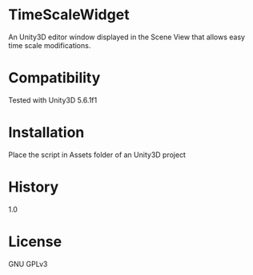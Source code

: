 # TimeScaleWidget
An Unity3D editor window displayed in the Scene View that allows easy time scale modifications.

# Compatibility
Tested with Unity3D 5.6.1f1

# Installation
Place the script in Assets folder of an Unity3D project

# History
1.0

# License
GNU GPLv3
